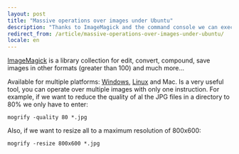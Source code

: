 ```yaml
---
layout: post
title: "Massive operations over images under Ubuntu"
description: "Thanks to ImageMagick and the command console we can execute operations over massive amount of images "
redirect_from: /article/massive-operations-over-images-under-ubuntu/
locale: en
---
```


<a href="http://www.imagemagick.org/">ImageMagick</a> is a library collection for edit, convert, compound, save images in other formats (greater than 100) and much more...

Available for multiple platforms: <a href="http://www.imagemagick.org/script/binary-releases.php#windows">Windows</a>, <a href="http://www.imagemagick.org/script/binary-releases.php#unix">Linux</a> and Mac.
Is a very useful tool, you can operate over multiple images with only one instruction. For example, if we want to reduce the quality of al the JPG files in a directory to 80% we only have to enter:

    mogrify -quality 80 *.jpg

Also, if we want to resize all to a maximum resolution of 800x600:

    mogrify -resize 800x600 *.jpg
